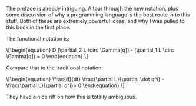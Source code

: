 The preface is already intriguing. A tour through the new notation, plus some discussion of why a programming language is the best route in to this stuff. Both of these are extremely powerful ideas, and why I was pulled to this book in the first place.

The functional notation is:

\\[\begin{equation}
D (\partial\_2 L \circ \Gamma[q]) - (\partial\_1 L \circ \Gamma[q]) = 0
\end{equation}
\\]

Compare that to the traditional notation:

\\[\begin{equation}
  \frac{d}{dt} \frac{\partial L}{\partial \dot q^i} -\frac{\partial L}{\partial q^i}= 0
\end{equation}
\\]

They have a nice riff on how this is totally ambiguous.
